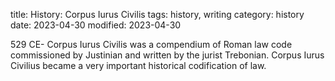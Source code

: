 title: History: Corpus Iurus Civilis
tags: history, writing
category: history
date: 2023-04-30
modified: 2023-04-30


529 CE-
 Corpus Iurus Civilis 
was a compendium of Roman law code commissioned by Justinian and
written by the jurist Trebonian. Corpus Iurus Civilius became
a very important historical codification of law.




